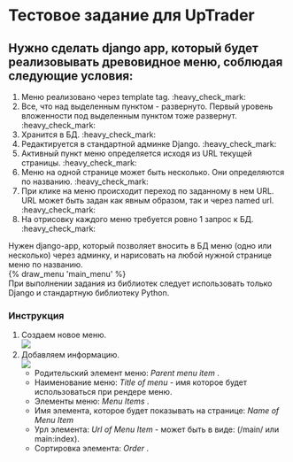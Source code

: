 <h1> Тестовое задание для UpTrader </h1>

<h2> Нужно сделать django app, который будет реализовывать древовидное меню, соблюдая следующие условия: </h2>
<ol>
<li> Меню реализовано через template tag. :heavy_check_mark: </li>
<li> Все, что над выделенным пунктом - развернуто. Первый уровень вложенности под выделенным пунктом тоже развернут. :heavy_check_mark: </li>
<li> Хранится в БД. :heavy_check_mark: </li>
<li> Редактируется в стандартной админке Django. :heavy_check_mark: </li>
<li> Активный пункт меню определяется исходя из URL текущей страницы. :heavy_check_mark: </li>
<li> Меню на одной странице может быть несколько. Они определяются по названию. :heavy_check_mark: </li>
<li> При клике на меню происходит переход по заданному в нем URL. 
<br> URL может быть задан как явным образом, так и через named url. :heavy_check_mark: </li>
<li> На отрисовку каждого меню требуется ровно 1 запрос к БД. :heavy_check_mark: </li>
</ol>
Нужен django-app, который позволяет вносить в БД меню (одно или несколько) через админку, и нарисовать на любой нужной странице меню по названию.
<br> {% draw_menu 'main_menu' %}
<br> При выполнении задания из библиотек следует использовать только Django и стандартную библиотеку Python.

<h3> Инструкция </h2>
<ol>
  <li> 
    Создаем новое меню. 
    <br><img src="http://joxi.ru/4AkK0gZT0N5LgA.png">
  </li>
  <li>
    Добавляем информацию. 
    <br><img src="http://dl4.joxi.net/drive/2021/01/24/0043/3410/2825554/54/d2971844b3.png">
    <ul>
      <li> Родительский элемент меню: <i> Parent menu item </i>.
      <li> Наименование меню: <i> Title of menu </i> - имя которое будет использоваться при рендере меню.
      <li> Элементы меню: <i> Menu Items </i>.
      <li> Имя элемента, которое будет показывать на странице: <i>Name of Menu Item</i></li>
      <li> Урл элемента: <i>Url of Menu Item</i> - может быть в виде: (/main/ или main:index).
      <li> Сортировка элемента: <i> Order </i>.
    </ul>
  </li>
